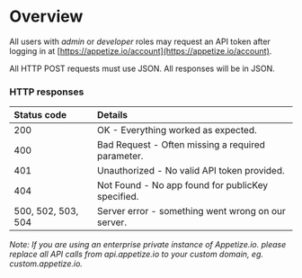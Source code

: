 # Overview

All users with _admin_ or _developer_ roles may request an API token after logging in at [https://appetize.io/account](https://appetize.io/account).  

All HTTP POST requests must use JSON. All responses will be in JSON.

### HTTP responses

| Status code | Details |
| :--- | :--- |
| 200 | OK - Everything worked as expected. |
| 400 | Bad Request - Often missing a required parameter. |
| 401 | Unauthorized - No valid API token provided. |
| 404 | Not Found - No app found for publicKey specified. |
| 500, 502, 503, 504 | Server error - something went wrong on our server. |

_Note: If you are using an enterprise private instance of Appetize.io. please replace all API calls from api.appetize.io to your custom domain, eg. custom.appetize.io._ 



